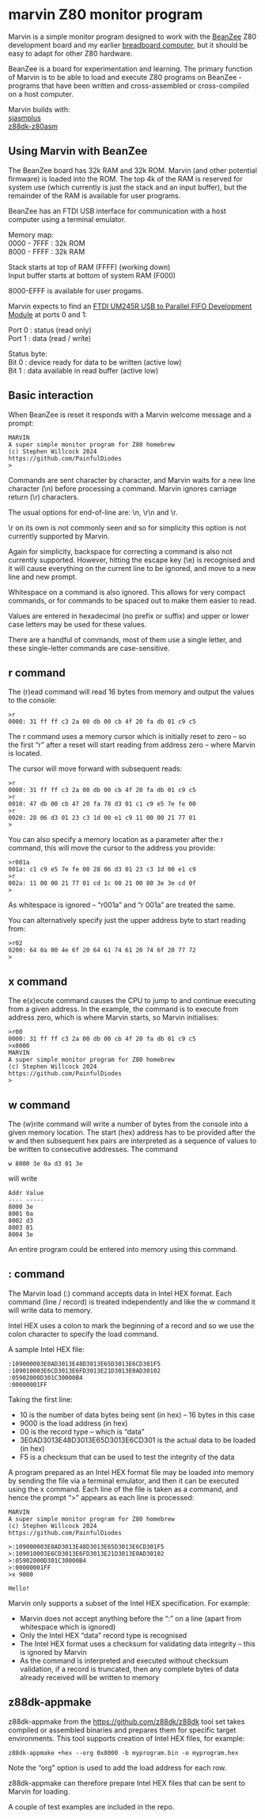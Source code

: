 # marvin Z80 monitor program
Marvin is a simple monitor program designed to work with the [BeanZee](https://github.com/PainfulDiodes/BeanZee) Z80 development board and my earlier [breadboard computer](https://github.com/PainfulDiodes/z80-breadboard-computer), but it should be easy to adapt for other Z80 hardware.  

BeanZee is a board for experimentation and learning. The primary function of Marvin is to be able to load and execute Z80 programs on BeanZee - programs that have been written and cross-assembled or cross-compiled on a host computer.

Marvin builds with:  
[sjasmplus](https://github.com/z00m128/sjasmplus)  
[z88dk-z80asm](https://github.com/z88dk/z88dk/wiki/Tool---z80asm)  

## Using Marvin with BeanZee

The BeanZee board has 32k RAM and 32k ROM. Marvin (and other potential firmware) is loaded into the ROM. The top 4k of the RAM is reserved for system use (which currently is just the stack and an input buffer), but the remainder of the RAM is available for user programs.  

BeanZee has an FTDI USB interface for communication with a host computer using a terminal emulator.

Memory map:  
0000 - 7FFF : 32k ROM  
8000 - FFFF : 32k RAM  

Stack starts at top of RAM (FFFF) (working down)  
Input buffer starts at bottom of system RAM (F000) 

8000-EFFF is available for user progams.

Marvin expects to find an [FTDI UM245R USB to Parallel FIFO Development Module](https://ftdichip.com/wp-content/uploads/2020/08/DS_UM245R.pdf) at ports 0 and 1:

Port 0 : status (read only)  
Port 1 : data (read / write)   

Status byte:  
Bit 0 : device ready for data to be written (active low)  
Bit 1 : data available in read buffer (active low)  

## Basic interaction

When BeanZee is reset it responds with a Marvin welcome message and a prompt:

    MARVIN
    A super simple monitor program for Z80 homebrew
    (c) Stephen Willcock 2024
    https://github.com/PainfulDiodes
    >

Commands are sent character by character, and Marvin waits for a new line character (\n) before processing a command. Marvin ignores carriage return (\r) characters.

The usual options for end-of-line are: \n, \r\n and \r.

\r on its own is not commonly seen and so for simplicity this option is not currently supported by Marvin.

Again for simplicity, backspace for correcting a command is also not currently supported. However, hitting the escape key (\e) is recognised and it will cause everything on the current line to be ignored, and move to a new line and new prompt.

Whitespace on a command is also ignored. This allows for very compact commands, or for commands to be spaced out to make them easier to read.

Values are entered in hexadecimal (no prefix or suffix) and upper or lower case letters may be used for these values.

There are a handful of commands, most of them use a single letter, and these single-letter commands are case-sensitive.

## r command

The (r)ead command will read 16 bytes from memory and output the values to the console:

    >r
    0000: 31 ff ff c3 2a 00 db 00 cb 4f 20 fa db 01 c9 c5 

The r command uses a memory cursor which is initially reset to zero – so the first “r” after a reset will start reading from address zero – where Marvin is located.

The cursor will move forward with subsequent reads:

    >r
    0000: 31 ff ff c3 2a 00 db 00 cb 4f 20 fa db 01 c9 c5 
    >r
    0010: 47 db 00 cb 47 20 fa 78 d3 01 c1 c9 e5 7e fe 00 
    >r
    0020: 28 06 d3 01 23 c3 1d 00 e1 c9 11 00 00 21 77 01 
    >

You can also specify a memory location as a parameter after the r command, this will move the cursor to the address you provide:

    >r001a
    001a: c1 c9 e5 7e fe 00 28 06 d3 01 23 c3 1d 00 e1 c9 
    >r
    002a: 11 00 00 21 77 01 cd 1c 00 21 00 80 3e 3e cd 0f 
    >

As whitespace is ignored – “r001a” and “r 001a” are treated the same.

You can alternatively specify just the upper address byte to start reading from:

    >r02
    0200: 64 0a 00 4e 6f 20 64 61 74 61 20 74 6f 20 77 72 
    >

## x command

The e(x)ecute command causes the CPU to jump to and continue executing from a given address. In the example, the command is to execute from address zero, which is where Marvin starts, so Marvin initialises:

    >r00
    0000: 31 ff ff c3 2a 00 db 00 cb 4f 20 fa db 01 c9 c5 
    >x0000
    MARVIN
    A super simple monitor program for Z80 homebrew
    (c) Stephen Willcock 2024
    https://github.com/PainfulDiodes
    >

## w command

The (w)rite command will write a number of bytes from the console into a given memory location.
The start (hex) address has to be provided after the w and then subsequent hex pairs are interpreted as a sequence of values to be written to consecutive addresses. The command

    w 8000 3e 0a d3 01 3e

will write

    Addr Value
    ---- -----
    8000 3e
    8001 0a
    8002 d3
    8003 01
    8004 3e

An entire program could be entered into memory using this command.

## : command

The Marvin load (:) command accepts data in Intel HEX format. Each command (line / record) is treated independently and like the w command it will write data to memory.

Intel HEX uses a colon to mark the beginning of a record and so we use the colon character to specify the load command.

A sample Intel HEX file:

    :109000003E0AD3013E48D3013E65D3013E6CD301F5
    :109010003E6CD3013E6FD3013E21D3013E0AD30102
    :05902000D301C30000B4
    :00000001FF

Taking the first line:  

* 10 is the number of data bytes being sent (in hex) – 16 bytes in this case
* 9000 is the load address (in hex)  
* 00 is the record type – which is “data”  
* 3E0AD3013E48D3013E65D3013E6CD301 is the actual data to be loaded (in hex)  
* F5 is a checksum that can be used to test the integrity of the data  

A program prepared as an Intel HEX format file may be loaded into memory by sending the file via a terminal emulator, and then it can be executed using the x command. Each line of the file is taken as a command, and hence the prompt “>” appears as each line is processed:

    MARVIN
    A super simple monitor program for Z80 homebrew
    (c) Stephen Willcock 2024
    https://github.com/PainfulDiodes

    >:109000003E0AD3013E48D3013E65D3013E6CD301F5
    >:109010003E6CD3013E6FD3013E21D3013E0AD30102
    >:05902000D301C30000B4
    >:00000001FF
    >x 9000

    Hello!


Marvin only supports a subset of the Intel HEX specification. For example:  

* Marvin does not accept anything before the “:” on a line (apart from whitespace which is ignored)
* Only the Intel HEX “data” record type is recognised
* The Intel HEX format uses a checksum for validating data integrity – this is ignored by Marvin
* As the command is interpreted and executed without checksum validation, if a record is truncated, then any complete bytes of data already received will be written to memory

## z88dk-appmake

z88dk-appmake from the https://github.com/z88dk/z88dk tool set takes compiled or assembled binaries and prepares them for specific target environments. This tool supports creation of Intel HEX files, for example:

    z88dk-appmake +hex --org 0x8000 -b myprogram.bin -o myprogram.hex

Note the “org” option is used to add the load address for each row.

z88dk-appmake can therefore prepare Intel HEX files that can be sent to Marvin for loading.

A couple of test examples are included in the repo.